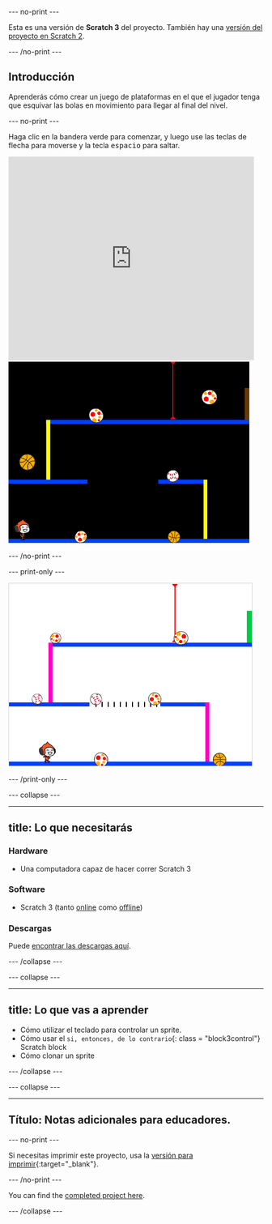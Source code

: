 \--- no-print \---

Esta es una versión de **Scratch 3** del proyecto. También hay una [versión del proyecto en Scratch 2](https://projects.raspberrypi.org/en/projects/dodgeball-scratch2).

\--- /no-print \---

## Introducción

Aprenderás cómo crear un juego de plataformas en el que el jugador tenga que esquivar las bolas en movimiento para llegar al final del nivel.

\--- no-print \---

Haga clic en la bandera verde para comenzar, y luego use las teclas de flecha para moverse y la tecla <kbd>espacio</kbd> para saltar.

<div class="scratch-preview">
  <iframe allowtransparency="true" width="485" height="402" src="https://scratch.mit.edu/projects/embed/251809924/?autostart=false" frameborder="0" scrolling="no"></iframe>
  <img src="images/dodge-final.png">
</div>

\--- /no-print \---

\--- print-only \---

![juego de dodgeball siendo jugado](images/dodgeball-showcase.png)

\--- /print-only \---

\--- collapse \---

* * *

## title: Lo que necesitarás

### Hardware

+ Una computadora capaz de hacer correr Scratch 3

### Software

+ Scratch 3 (tanto [online](https://scratch.mit.edu/projects/editor/) como [offline](https://scratch.mit.edu/download/))

### Descargas

Puede [encontrar las descargas aquí](http://rpf.io/p/en/dodgeball-go).

\--- /collapse \---

\--- collapse \---

* * *

## title: Lo que vas a aprender

+ Cómo utilizar el teclado para controlar un sprite.
+ Cómo usar el `si, entonces, de lo contrario`{: class = "block3control"} Scratch block
+ Cómo clonar un sprite

\--- /collapse \---

\--- collapse \---

* * *

## Título: Notas adicionales para educadores.

\--- no-print \---

Si necesitas imprimir este proyecto, usa la [versión para imprimir](https://projects.raspberrypi.org/en/projects/dodgeball/print){:target="_blank"}.

\--- /no-print \---

You can find the [completed project here](http://rpf.io/p/en/dodgeball-get).

\--- /collapse \---